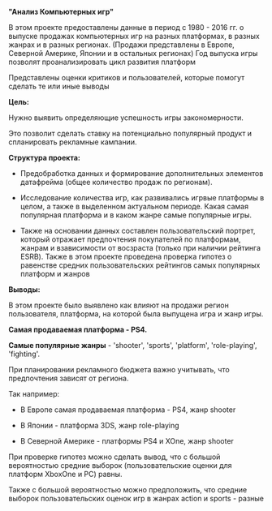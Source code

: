 **"Анализ Компьютерных игр"**

В этом проекте предоставлены данные в период с 1980 - 2016 гг. о выпуске продажах компьютерных игр на разных платформах, в разных жанрах и в разных регионах. (Продажи представлены в Европе, Северной Америке, Японии и в остальных регионах)
Год выпуска игры позволят проанализировать цикл развития платформ

Представлены оценки критиков и пользователей, которые помогут сделать те или иные выводы

**Цель:**

Нужно выявить определяющие успешность игры закономерности.

Это позволит сделать ставку на потенциально популярный продукт и спланировать рекламные кампании.

**Структура проекта:**

- Предобработка данных и формирование дополнительных элементов датафрейма (общее количество продаж по регионам).

- Исследование количества игр, как развивались игрвые платформы в целом, а также в выделенном актуальном периоде. Какая самая популярная платформа и в каком жанре самые популярные игры.
  
- Также на основании данных составлен пользовательский портрет, который отражает предпочтения покупателей по платформам, жанрам и взависимости от восзраста (только при наличии рейтинга ESRB).
Также в этом проекте проведена проверка гипотез о равенстве средних пользовательских рейтингов самых популярных платформ и жанров

**Выводы:**

В этом проекте было выявлено как влияют на продажи регион пользователя, платформа, на которой была выпущена игра и жанр игры.

**Самая продаваемая платформа -  PS4.**

**Самые популярные жанры** - 'shooter', 'sports', 'platform', 'role-playing', 'fighting'.

При планировании рекламного бюджета важно учитывать, что предпочтения зависят от региона.

Так например:

- В Европе самая продаваемая платформа - PS4, жанр shooter
  
- В Японии - платформа 3DS, жанр role-playing

- В Северной Америке - платформы PS4 и XOne, жанр shooter

При проверке гипотез можно сделать вывод, что c большой вероятностью средние выборок (пользовательские оценки для платформ XboxOne и PC) равны.

Также с большой вероятностью можно предположить, что средние выборок пользовательских оценок игр в жанрах action и sports - разные
